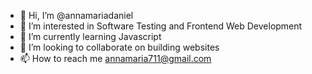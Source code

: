 - 👋 Hi, I’m @annamariadaniel
- 👀 I’m interested in Software Testing and Frontend Web Development
- 🌱 I’m currently learning Javascript
- 💞️ I’m looking to collaborate on building websites
- 📫 How to reach me annamaria711@gmail.com

<!---
annamariadaniel/annamariadaniel is a ✨ special ✨ repository because its `README.md` (this file) appears on your GitHub profile.
You can click the Preview link to take a look at your changes.
--->
